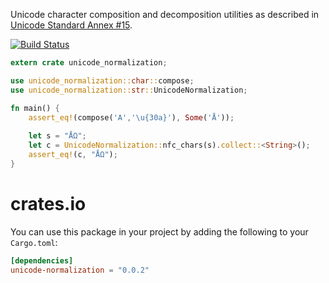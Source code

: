 Unicode character composition and decomposition utilities
as described in
[Unicode Standard Annex #15](http://www.unicode.org/reports/tr15/).

[![Build Status](https://travis-ci.org/unicode-rs/unicode-normalization.svg)](https://travis-ci.org/unicode-rs/unicode-normalization)

```rust
extern crate unicode_normalization;

use unicode_normalization::char::compose;
use unicode_normalization::str::UnicodeNormalization;

fn main() {
    assert_eq!(compose('A','\u{30a}'), Some('Å'));
    
    let s = "ÅΩ";
    let c = UnicodeNormalization::nfc_chars(s).collect::<String>();
    assert_eq!(c, "ÅΩ");
}
```

# crates.io

You can use this package in your project by adding the following
to your `Cargo.toml`:

```toml
[dependencies]
unicode-normalization = "0.0.2"
```
